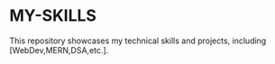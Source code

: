 # MY-SKILLS
This repository showcases my technical skills and projects, including [WebDev,MERN,DSA,etc.].
